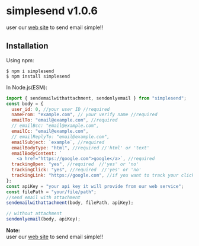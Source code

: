 # simplesend v1.0.6

user our [web site](https://side-project2023.online/) to send email simple!!

## Installation

Using npm:

```shell
$ npm i simplesend
$ npm install simplesend
```

In Node.js(ESM):

```js
import { sendemailwithattachment, sendonlyemail } from "simplesend";
const body = {
  user_id: 0, //your user ID //required
  nameFrom: "example.com", // your verify name //required
  emailTo: "email@example.com", //required
  // emailBcc: "email@example.com",
  emailCc: "email@example.com",
  // emailReplyTo: "email@example.com",
  emailSubject: `example`, //required
  emailBodyType: "html", //required //'html' or 'text'
  emailBodyContent: `
    <a href="https://google.com">google</a>`, //required
  trackingOpen: "yes", //required  //'yes' or 'no'
  trackingClick: "yes", //required  //'yes' or 'no'
  trackingLink: "https://google.com", //if you want to track your click ,you have to provide the link you want to track in your html content
};
const apiKey = "your api key it will provide from our web service";
const filePath = "your/file/path";
//send email with attachment
sendemailwithattachment(body, filePath, apiKey);

// without attachment
sendonlyemail(body, apiKey);
```

**Note:**<br>
user our [web site](https://side-project2023.online/) to send email simple!!

